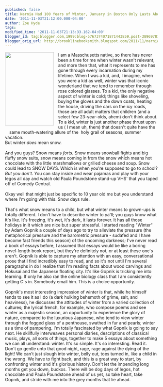 ```yaml
---
published: false
title: Narnia Had 100 Years of Winter, January in Boston Only Lasts About 40-50, Max.
date: '2011-11-03T21:12:00.000-04:00'
author: Zoe Hyde
tags: 
modified_time: '2011-11-03T21:13:33.162-04:00'
blogger_id: tag:blogger.com,1999:blog-5767374071871443859.post-3896978188873585807
blogger_orig_url: http://brooklinebooksmith.blogspot.com/2011/11/narnia-had-100-years-of-winter-january.html
---
```


<div class="separator" style="border-bottom: medium none; border-left: medium none; border-right: medium none; border-top: medium none; clear: both; text-align: left;"><a href="http://blog.thecanadianencyclopedia.com/blog/wp-content/uploads/2011/10/gopnik-cover.jpg" imageanchor="1" style="clear: left; cssfloat: left; float: left; margin-bottom: 1em; margin-right: 1em;"><img border="0" height="241" src="http://blog.thecanadianencyclopedia.com/blog/wp-content/uploads/2011/10/gopnik-cover.jpg" width="161" /></a><a href="http://blog.thecanadianencyclopedia.com/blog/wp-content/uploads/2011/10/gopnik-cover.jpg" imageanchor="1" style="clear: left; float: left; margin-bottom: 1em; margin-right: 1em;"></a>I am a Masschusetts native, so there has never been a time for me when winter wasn't relevant, and more then that, what it represents to me has gone through every incarnation during my lifetime. When I was a kid, and, I imagine, when you were a kid as well, winter was that iconic wonderland that we tend to remember through rose colored glasses. To a kid, the only negative aspect of winter is cold; things like shoveling, buying the gloves and the down coats, heating the house, driving the cars on the icy roads, those are all adult matters that children (and a select few 23-year-olds, ahem)&nbsp;don't think about. To a kid, winter is just another phase thrust upon us (&nbsp;I mean uh, them)&nbsp;that doesn't quite have the same mouth-watering allure of the&nbsp; holy grail of seasons, summer vacation. </div><div class="separator" style="border-bottom: medium none; border-left: medium none; border-right: medium none; border-top: medium none; clear: both; text-align: left;">But winter <em>does</em> mean snow. </div><div class="separator" style="clear: both; text-align: left;"><br /></div><div style="border-bottom: medium none; border-left: medium none; border-right: medium none; border-top: medium none; clear: both; text-align: left;">And you guys? Snow means <em>forts. </em>Snow means snowball fights and big fluffy snow suits, snow means coming in from the snow which means hot chocolate with the little marshmallows or grilled cheese and soup. Snow could lead to SNOW DAYS. Which is when you're supposed to go to school? <em>But you don't</em>. You can stay inside and wear pajamas and play with your legos all day and watch old Paula Poundstone stand-up&nbsp;VHS' that you taped off of Comedy Central.</div><div style="border-bottom: medium none; border-left: medium none; border-right: medium none; border-top: medium none; clear: both; text-align: left;"><br /></div><div style="border-bottom: medium none; border-left: medium none; border-right: medium none; border-top: medium none; clear: both; text-align: left;">Okay well that might just be specific to 10 year old me but you understand where I'm going with this. Snow days rule.</div><div style="border-bottom: medium none; border-left: medium none; border-right: medium none; border-top: medium none; clear: both; text-align: left;"><br /></div><div style="border-bottom: medium none; border-left: medium none; border-right: medium none; border-top: medium none; clear: both; text-align: left;">That's what snow means to a child, but what winter means to&nbsp;grown-ups is totally different. I don't have to describe winter to ya'll; you guys know what it's like. It's freezing, it's wet, it's dark, it lasts forever. It has all those holidays in it which are nice but super stressful. I started reading "Winter" by Adam Gopnik a couple of days ago to try to alleviate the pressure (the metaphorical pressure and the barometric pressure - sudafed and I have become fast friends this season) of the oncoming darkness; I've never read a book of essays before, I assumed that essays would be&nbsp;like a boring novel-length book report,&nbsp;but they're definitely not, or at least these one's aren't. Gopnik is able to capture my attention with an easy, conversational prose that I find incredibly easy to read, and so it's not until I'm several paragraphs in do I realize that I'm reading facts about wood carvings and Hokusai and the Japanese floating city. It's like Gopnik is tricking me into learning. If only he also ran the online biology class that I am consistently getting C's in. Somebody email him. This is a choice opportunity. </div><div style="border-bottom: medium none; border-left: medium none; border-right: medium none; border-top: medium none; clear: both; text-align: left;"><br /></div><div style="border-bottom: medium none; border-left: medium none; border-right: medium none; border-top: medium none; clear: both; text-align: left;">Gopnik's most interesting impression of winter is that, while he himself tends to see it as I do (a dark hulking behemoth of grime, salt, and heaviness),&nbsp;he&nbsp;discusses the attitudes of winter&nbsp;from a varied collection of cultures; the lyrical french, for example, who compose poems and see winter as a majestic season, an opportunity to experience the glory of nature, compared to the luxurious Japanese, who tend to view winter through the fogged glass of a penthouse, swathed in fur and pearls; winter as a time of pampering. I'm totally fascinated by what Gopnik is going to say next. He skillfully interweaves personal diaries, descriptions of classical music, plays, all sorts of things, together to make 5 essays about something we can all understand: winter. It's so simple. It's so interesting. Read it. Don't go gentle unto that good night, rage, rage against the dying of the light! We can't just slough into winter, belly out, toes turned in, like a child in the wrong. We have to fight back, and this is a great way to start, by confronting winter and it's glorious history. Don't let the impending long months get you down, buckos. There will be dog days of legos, hot chocolate&nbsp;and Paula Poundstone ahead of us yet, so take heart, take Gopnik, and stride with me into the grey months&nbsp;that lie ahead.&nbsp;</div><div style="text-align: left;"></div>